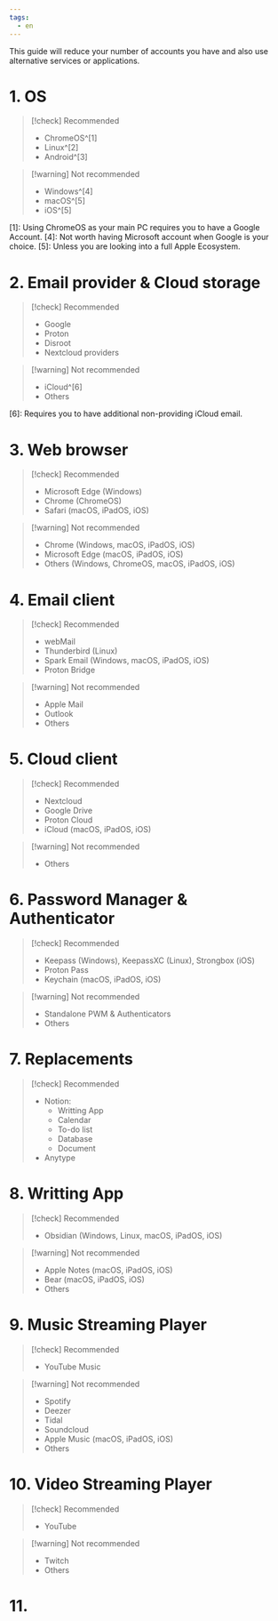 ```yaml
---
tags:
  - en
---
```


This guide will reduce your number of accounts you have and also use alternative services or applications.

# 1. OS

> [!check] Recommended
> - ChromeOS^[1]
> - Linux^[2]
> - Android^[3]

>[!warning] Not recommended
> - Windows^[4]
> - macOS^[5]
> - iOS^[5]

[1]: Using ChromeOS as your main PC requires you to have a Google Account.
[4]: Not worth having Microsoft account when Google is your choice.
[5]: Unless you are looking into a full Apple Ecosystem.

# 2. Email provider & Cloud storage

> [!check] Recommended
> - Google
> - Proton
> - Disroot
> - Nextcloud providers

>[!warning] Not recommended
> - iCloud^[6]
> - Others

[6]: Requires you to have additional non-providing iCloud email.

# 3. Web browser

> [!check] Recommended
> - Microsoft Edge (Windows)
> - Chrome (ChromeOS)
> - Safari (macOS, iPadOS, iOS)

>[!warning] Not recommended
> - Chrome (Windows, macOS, iPadOS, iOS)
> - Microsoft Edge (macOS, iPadOS, iOS)
> - Others (Windows, ChromeOS, macOS, iPadOS, iOS)

# 4. Email client

> [!check] Recommended
> - webMail
> - Thunderbird (Linux)
> - Spark Email (Windows, macOS, iPadOS, iOS)
> - Proton Bridge

>[!warning] Not recommended
> - Apple Mail
> - Outlook
> - Others

# 5. Cloud client

> [!check] Recommended
> - Nextcloud
> - Google Drive
> - Proton Cloud
> - iCloud (macOS, iPadOS, iOS)

>[!warning] Not recommended
> - Others


# 6. Password Manager & Authenticator

> [!check] Recommended
> - Keepass (Windows), KeepassXC (Linux), Strongbox (iOS)
> - Proton Pass
> - Keychain (macOS, iPadOS, iOS)

>[!warning] Not recommended
> - Standalone PWM & Authenticators
> - Others

# 7. Replacements

> [!check] Recommended
> - Notion:
>   - Writting App
>   - Calendar
>   - To-do list
>   - Database
>   - Document
> - Anytype

# 8. Writting App

> [!check] Recommended
> - Obsidian (Windows, Linux, macOS, iPadOS, iOS)

>[!warning] Not recommended
> - Apple Notes (macOS, iPadOS, iOS)
> - Bear (macOS, iPadOS, iOS)
> - Others

# 9. Music Streaming Player

> [!check] Recommended
> - YouTube Music

>[!warning] Not recommended
> - Spotify
> - Deezer
> - Tidal
> - Soundcloud
> - Apple Music (macOS, iPadOS, iOS)
> - Others

# 10. Video Streaming Player

> [!check] Recommended
> - YouTube

>[!warning] Not recommended
> - Twitch
> - Others

# 11. 